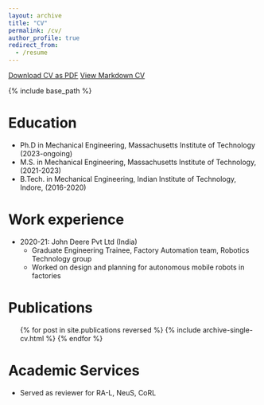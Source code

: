 ```yaml
---
layout: archive
title: "CV"
permalink: /cv/
author_profile: true
redirect_from:
  - /resume
---
```

<div class="cv-download-links">
  <a href="{{ base_path }}/files/Anjali_Parashar_CV_September_2025..pdf" class="btn btn--primary">Download CV as PDF</a>
  <a href="{{ base_path }}" class="btn btn--inverse">View Markdown CV</a>
</div>


{% include base_path %}

Education
======
* Ph.D in Mechanical Engineering, Massachusetts Institute of Technology (2023-ongoing)
* M.S. in Mechanical Engineering, Massachusetts Institute of Technology, (2021-2023)
* B.Tech. in Mechanical Engineering, Indian Institute of Technology, Indore, (2016-2020)

Work experience
======
* 2020-21: John Deere Pvt Ltd (India)
  * Graduate Engineering Trainee, Factory Automation team, Robotics Technology group
  * Worked on design and planning for autonomous mobile robots in factories

Publications
======
  <ul>{% for post in site.publications reversed %}
    {% include archive-single-cv.html %}
  {% endfor %}</ul>
  
Academic Services
======
* Served as reviewer for RA-L, NeuS, CoRL
